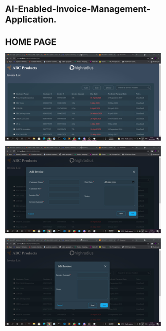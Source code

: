 # AI-Enabled-Invoice-Management-Application.
# HOME PAGE
![First Page.jpg](https://github.com/jadonmj/AI-Enabled-Invoice-Management-Application./blob/main/First%20Page.jpg)

![Add button.jpg](https://github.com/jadonmj/AI-Enabled-Invoice-Management-Application./blob/main/Add%20button.jpg)

![Edit button.jpg](https://github.com/jadonmj/AI-Enabled-Invoice-Management-Application./blob/main/Edit%20button.jpg)
